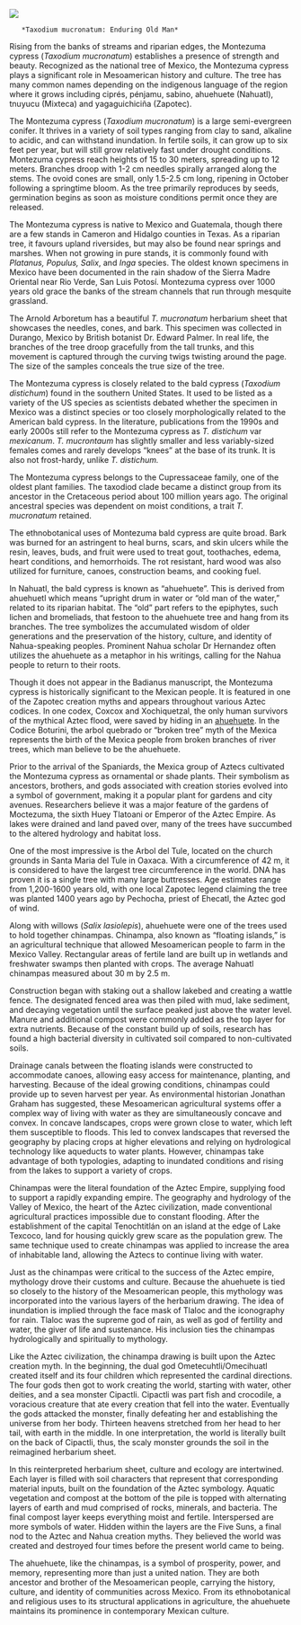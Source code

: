 <a href="https://juncture-digital.org"><img src="https://juncture-digital.org/images/ve-button.png"></a>

<param ve-config 
       title="Taxodium mucronatum: Enduring Old Man"
       author="Erin Voss"
       banner="https://iiif.juncture-digital.org/banner/?url=https://upload.wikimedia.org/wikipedia/commons/2/26/El_Tule_21.jpg" 
       layout="vertical">
       
       *Taxodium mucronatum: Enduring Old Man*

Rising from the banks of streams and riparian edges, the Montezuma cypress (*Taxodium mucronatum*) establishes a presence of strength and beauty. Recognized as the national tree of Mexico, the Montezuma cypress plays a significant role in Mesoamerican history and culture. The tree has many common names depending on the indigenous language of the region where it grows including ciprés, pénjamu, sabino, ahuehuete (Nahuatl), tnuyucu (Mixteca) and yagaguichiciña (Zapotec). 

The Montezuma cypress (*Taxodium mucronatum*) is a large semi-evergreen conifer. It thrives in a variety of soil types ranging from clay to sand, alkaline to acidic, and can withstand inundation. In fertile soils, it can grow up to six feet per year, but will still grow relatively fast under drought conditions. Montezuma cypress reach heights of 15 to 30 meters, spreading up to 12 meters.  Branches droop with 1-2 cm needles spirally arranged along the stems. The ovoid cones are small, only 1.5-2.5 cm long, ripening in October following a springtime bloom. As the tree primarily reproduces by seeds, germination begins as soon as moisture conditions permit once they are released. 

The Montezuma cypress is native to Mexico and Guatemala, though there are a few stands in Cameron and Hidalgo counties in Texas. As a riparian tree, it favours upland riversides, but may also be found near springs and marshes. When not growing in pure stands, it is commonly found with *Platanus, Populus, Salix*, and *Inga* species. The oldest known specimens in Mexico have been documented in the rain shadow of the Sierra Madre Oriental near Rio Verde, San Luis Potosí. Montezuma cypress over 1000 years old grace the banks of the stream channels that run through mesquite grassland.

The Arnold Arboretum has a beautiful *T. mucronatum* herbarium sheet that showcases the needles, cones, and bark. This specimen was collected in Durango, Mexico by British botanist Dr. Edward Palmer. In real life, the branches of the tree droop gracefully from the tall trunks, and this movement is captured through the curving twigs twisting around the page. The size of the samples conceals the true size of the tree. 

The Montezuma cypress is closely related to the bald cypress (*Taxodium distichum*) found in the southern United States. It used to be listed as a variety of the US species as scientists debated whether the specimen in Mexico was a distinct species or too closely morphologically related to the American bald cypress. In the literature, publications from the 1990s and early 2000s still refer to the Montezuma cypress as *T. distichum* var *mexicanum*. *T. mucrontaum* has slightly smaller and less variably-sized females comes and rarely develops “knees” at the base of its trunk. It is also not frost-hardy, unlike *T. distichum.* 

The Montezuma cypress belongs to the Cupressaceae family, one of the oldest plant families. The taxodiod clade became a distinct group from its ancestor in the Cretaceous period about 100 million years ago. The original ancestral species was dependent on moist conditions, a trait *T. mucronatum* retained. 

The ethnobotanical uses of Montezuma bald cypress are quite broad. Bark was burned for an astringent to heal burns, scars, and skin ulcers while the resin, leaves, buds, and fruit were used to treat gout, toothaches, edema, heart conditions, and hemorrhoids. The rot resistant, hard wood was also utilized for furniture, canoes, construction beams, and cooking fuel. 

In Nahuatl, the bald cypress is known as “ahuehuete”. This is derived from ahuehuetl which means “upright drum in water or “old man of the water,” related to its riparian habitat. The “old” part refers to the epiphytes, such lichen and bromeliads, that festoon to the ahuehuete tree and hang from its branches. The tree symbolizes the accumulated wisdom of older generations and the preservation of the history, culture, and identity of Nahua-speaking peoples. Prominent Nahua scholar Dr Hernandez often utilizes the ahuehuete as a metaphor in his writings, calling for the Nahua people to return to their roots.

Though it does not appear in the Badianus manuscript, the Montezuma cypress is historically significant to the Mexican people. It is featured in one of the Zapotec creation myths and appears throughout various Aztec codices. In one codex, Coxcox and Xochiquetzal, the only human survivors of the mythical Aztec flood, were saved by hiding in an [ahuehuete](https://www.lifepersona.com/where-does-the-word-ahuehuete-come-from). In the Codice Boturini, the arbol quebrado or “broken tree” myth of the Mexica represents the birth of the Mexica people from broken branches of river trees, which man believe to be the ahuehuete. 

<param ve-image url="https://upload.wikimedia.org/wikipedia/commons/2/26/El_Tule_21.jpg">

Prior to the arrival of the Spaniards, the Mexica group of Aztecs cultivated the Montezuma cypress as ornamental or shade plants. Their symbolism as ancestors, brothers, and gods associated with creation stories evolved into a symbol of government, making it a popular plant for gardens and city avenues. Researchers believe it was a major feature of the gardens of Moctezuma, the sixth Huey Tlatoani or Emperor of the Aztec Empire. As lakes were drained and land paved over, many of the trees have succumbed to the altered hydrology and habitat loss. 

One of the most impressive is the Arbol del Tule, located on the church grounds in Santa Maria del Tule in Oaxaca. With a circumference of 42 m, it is considered to have the largest tree circumference in the world. DNA has proven it is a single tree with many large buttresses. Age estimates range from 1,200-1600 years old, with one local Zapotec legend claiming the tree was planted 1400 years ago by Pechocha, priest of Ehecatl, the Aztec god of wind. 

Along with willows (*Salix lasiolepis*), ahuehuete were one of the trees used to hold together chinampas. Chinampa, also known as “floating islands,” is an agricultural technique that allowed Mesoamerican people to farm in the Mexico Valley. Rectangular areas of fertile land are built up in wetlands and freshwater swamps then planted with crops. The average Nahuatl chinampas measured about 30 m by 2.5 m. 

Construction began with staking out a shallow lakebed and creating a wattle fence. The designated fenced area was then piled with mud, lake sediment, and decaying vegetation until the surface peaked just above the water level. Manure and additional compost were commonly added as the top layer for extra nutrients. Because of the constant build up of soils, research has found a high bacterial diversity in cultivated soil compared to non-cultivated soils. 

Drainage canals between the floating islands were constructed to accommodate canoes, allowing easy access for maintenance, planting, and harvesting. Because of the ideal growing conditions, chinampas could provide up to seven harvest per year. As environmental historian Jonathan Graham has suggested, these Mesoamerican agricultural systems offer a complex way of living with water as they are simultaneously concave and convex. In concave landscapes, crops were grown close to water, which left them susceptible to floods. This led to convex landscapes that reversed the geography by placing crops at higher elevations and relying on hydrological technology like aqueducts to water plants. However, chinampas take advantage of both typologies, adapting to inundated conditions and rising from the lakes to support a variety of crops. 

Chinampas were the literal foundation of the Aztec Empire, supplying food to support a rapidly expanding empire. The geography and hydrology of the Valley of Mexico, the heart of the Aztec civilization, made conventional agricultural practices impossible due to constant flooding. After the establishment of the capital Tenochtitlán on an island at the edge of Lake Texcoco, land for housing quickly grew scare as the population grew. The same technique used to create chinampas was applied to increase the area of inhabitable land, allowing the Aztecs to continue living with water. 

Just as the chinampas were critical to the success of the Aztec empire, mythology drove their customs and culture. Because the ahuehuete is tied so closely to the history of the Mesoamerican people, this mythology was incorporated into the various layers of the herbarium drawing. The idea of inundation is implied through the face mask of Tlaloc and the iconography for rain. Tlaloc was the supreme god of rain, as well as god of fertility and water, the giver of life and sustenance. His inclusion ties the chinampas hydrologically and spiritually to mythology.

Like the Aztec civilization, the chinampa drawing is built upon the Aztec creation myth. In the beginning, the dual god Ometecuhtli/Omecihuatl created itself and its four children which represented the cardinal directions. The four gods then got to work creating the world, starting with water, other deities, and a sea monster Cipactli. Cipactli was part fish and crocodile, a voracious creature that ate every creation that fell into the water. Eventually the gods attacked the monster, finally defeating her and establishing the universe from her body. Thirteen heavens stretched from her head to her tail, with earth in the middle. In one interpretation, the world is literally built on the back of Cipactli, thus, the scaly monster grounds the soil in the reimagined herbarium sheet. 

In this reinterpreted herbarium sheet, culture and ecology are intertwined. Each layer is filled with soil characters that represent that corresponding material inputs, built on the foundation of the Aztec symbology. Aquatic vegetation and compost at the bottom of the pile is topped with alternating layers of earth and mud comprised of rocks, minerals, and bacteria. The final compost layer keeps everything moist and fertile. Interspersed are more symbols of water. Hidden within the layers are the Five Suns, a final nod to the Aztec and Nahua creation myths. They believed the world was created and destroyed four times before the present world came to being.

The ahuehuete, like the chinampas, is a symbol of prosperity, power, and memory, representing more than just a united nation. They are both ancestor and brother of the Mesoamerican people, carrying the history, culture, and identity of communities across Mexico. From its ethnobotanical and religious uses to its structural applications in agriculture, the ahuehuete maintains its prominence in contemporary Mexican culture. 
